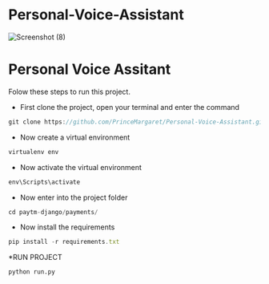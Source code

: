 # Personal-Voice-Assistant

![Screenshot (8)](https://user-images.githubusercontent.com/56151722/94779086-f5216c80-03e3-11eb-83bf-cf6812be2310.png)
# Personal Voice Assitant
 
Folow these steps to run this project.

* First clone the project, open your terminal and enter the command

```javascript
git clone https://github.com/PrinceMargaret/Personal-Voice-Assistant.git
```
* Now create a virtual environment
```javascript
virtualenv env
```
* Now activate the virtual environment
```javascript
env\Scripts\activate
```
* Now enter into the project folder
```javascript
cd paytm-django/payments/
```
* Now install the requirements 
```javascript
pip install -r requirements.txt
```


*RUN PROJECT
```
python run.py
```




